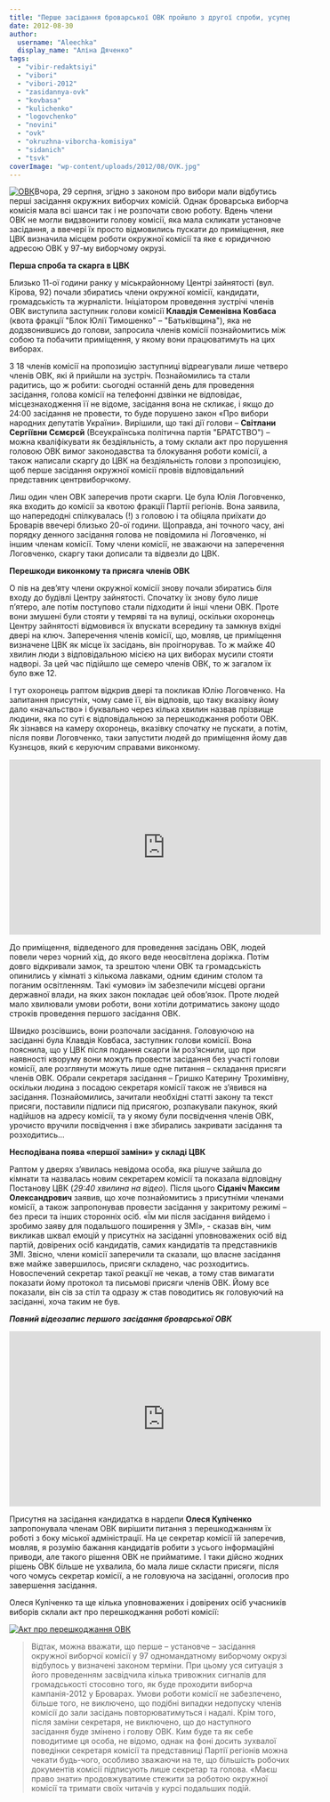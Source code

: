 ```yaml
---
title: "Перше засідання броварської ОВК пройшло з другої спроби, усупереч перешкодам влади та без голови"
date: 2012-08-30
author: 
  username: "Aleechka"
  display_name: "Аліна Дяченко"
tags: 
  - "vibir-redaktsiyi"
  - "vibori"
  - "vibori-2012"
  - "zasidannya-ovk"
  - "kovbasa"
  - "kulichenko"
  - "logovchenko"
  - "novini"
  - "ovk"
  - "okruzhna-viborcha-komisiya"
  - "sidanich"
  - "tsvk"
coverImage: "wp-content/uploads/2012/08/OVK.jpg"
---
```


[![](https://mpz.brovary.org/wp-content/uploads/2012/08/OVK.jpg "ОВК")](https://mpz.brovary.org/wp-content/uploads/2012/08/OVK.jpg)Вчора, 29 серпня, згідно з законом про вибори мали відбутись перші засідання окружних виборчих комісій. Однак броварська виборча комісія мала всі шанси так і не розпочати свою роботу. Вдень члени ОВК не могли видзвонити голову комісії, яка мала скликати установче засідання, а ввечері їх просто відмовились пускати до приміщення, яке ЦВК визначила місцем роботи окружної комісії та яке є юридичною адресою ОВК у 97-му виборчому окрузі.

**Перша спроба та скарга в ЦВК**

Близько 11-ої години ранку у міськрайонному Центрі зайнятості (вул. Кірова, 92) почали збиратись члени окружної комісії, кандидати, громадськість та журналісти. Ініціатором проведення зустрічі членів ОВК виступила заступник голови комісії **Клавдія Семенівна Ковбаса** (квота фракції "Блок Юлії Тимошенко" – "Батьківщина"), яка не додзвонившись до голови, запросила членів комісії познайомитись між собою та побачити приміщення, у якому вони працюватимуть на цих виборах.

З 18 членів комісії на пропозицію заступниці відреагували лише четверо членів ОВК, які й прийшли на зустріч. Познайомились та стали радитись, що ж робити: сьогодні останній день для проведення засідання, голова комісії на телефонні дзвінки не відповідає, місцезнаходження її не відоме, засідання вона не скликає, і якщо до 24:00 засідання не провести, то буде порушено закон «Про вибори народних депутатів України». Вирішили, що такі дії голови – **Світлани Сергіївни Сємєрєй** (Всеукраїнська політична партія "БРАТСТВО") – можна кваліфікувати як бездіяльність, а тому склали акт про порушення головою ОВК вимог законодавства та блокування роботи комісії, а також написали скаргу до ЦВК на бездіяльність голови з пропозицією, щоб перше засідання окружної комісії провів відповідальний представник центрвиборчкому.

Лиш один член ОВК заперечив проти скарги. Це була Юлія Логовченко, яка входить до комісії за квотою фракції Партії регіонів. Вона заявила, що напередодні спілкувалась (!) з головою і та обіцяла приїхати до Броварів ввечері близько 20-ої години. Щоправда, ані точного часу, ані порядку денного засідання голова не повідомила ні Логовченко, ні іншим членам комісії. Тому члени комісії, не зважаючи на заперечення Логовченко, скаргу таки дописали та відвезли до ЦВК.

**Перешкоди виконкому та присяга членів ОВК**

О пів на дев’яту члени окружної комісії знову почали збиратись біля входу до будівлі Центру зайнятості. Спочатку їх знову було лише п’ятеро, але потім поступово стали підходити й інші члени ОВК. Проте вони змушені були стояти у темряві та на вулиці, оскільки охоронець Центру зайнятості відмовився їх впускати всередину та замкнув вхідні двері на ключ. Заперечення членів комісії, що, мовляв, це приміщення визначене ЦВК як місце їх засідань, він проігнорував. То ж майже 40 хвилин люди з відповідальною місією на цих виборах мусили стояти надворі. За цей час підійшло ще семеро членів ОВК, то ж загалом їх було вже 12.

І тут охоронець раптом відкрив двері та покликав Юлію Логовченко. На запитання присутніх, чому саме її, він відповів, що таку вказівку йому дало «начальство» і буквально через кілька хвилин назвав прізвище людини, яка по суті є відповідальною за перешкоджання роботи ОВК. Як зізнався на камеру охоронець, вказівку спочатку не пускати, а потім, після появи Логовченко, таки запустити людей до приміщення йому дав Кузнєцов, який є керуючим справами виконкому.

<iframe src="https://www.youtube.com/embed/6s44eP9y3MU" frameborder="0" width="560" height="315"></iframe>

До приміщення, відведеного для проведення засідань ОВК, людей повели через чорний хід, до якого веде неосвітлена доріжка. Потім довго відкривали замок, та зрештою члени ОВК та громадськість опинились у кімнаті з кількома лавками, одним єдиним столом та поганим освітленням. Такі «умови» їм забезпечили місцеві органи державної влади, на яких закон покладає цей обов’язок. Проте людей мало хвилювали умови роботи, вони хотіли дотриматись закону щодо строків проведення першого засідання ОВК.

Швидко розсівшись, вони розпочали засідання. Головуючою на засіданні була Клавдія Ковбаса, заступник голови комісії. Вона пояснила, що у ЦВК після подання скарги їм роз’яснили, що при наявності кворуму вони можуть провести засідання без участі голови комісії, але розглянути можуть лише одне питання – складання присяги членів ОВК. Обрали секретаря засідання – Гришко Катерину Трохимівну, оскільки людина з посадою секретаря комісії також не з’явився на засідання. Познайомились, зачитали необхідні статті закону та текст присяги, поставили підписи під присягою, розпакували пакунок, який надійшов на адресу комісії, та у якому були посвідчення членів ОВК, урочисто вручили посвідчення і вже збирались закривати засідання та розходитись…

**Несподівана поява «першої заміни» у складі ЦВК**

Раптом у дверях з’явилась невідома особа, яка рішуче зайшла до кімнати та назвалась новим секретарем комісії та показала відповідну Постанову ЦВК (_29:40 хвилина на відео_). Після цього **Сіданіч Максим Олександрович** заявив, що хоче познайомитись з присутніми членами комісії, а також запропонував провести засідання у закритому режимі – без преси та інших сторонніх осіб. «Їм ми після засідання вийдемо і зробимо заяву для подальшого поширення у ЗМІ», - сказав він, чим викликав шквал емоцій у присутніх на засіданні уповноважених осіб від партій, довірених осіб кандидатів, самих кандидатів та представників ЗМІ. Звісно, члени комісії заперечили та сказали, що власне засідання вже майже завершилось, присяги складено, час розходитись. Новоспечений секретар такої реакції не чекав, а тому став вимагати показати йому протокол та письмові присяги членів ОВК. Йому все показали, він сів за стіл та одразу ж став поводитись як головуючий на засіданні, хоча таким не був.

_**Повний відеозапис першого засідання броварської ОВК**_

<iframe src="https://www.youtube.com/embed/stngTXHlBxU" frameborder="0" width="560" height="315"></iframe>

Присутня на засідання кандидатка в нардепи **Олеся Куліченко** запропонувала членам ОВК вирішити питання з перешкоджанням їх роботі з боку міської адміністрації. На це секретар комісії їй заперечив, мовляв, я розумію бажання кандидатів робити з усього інформаційні приводи, але такого рішення ОВК не прийматиме. І таки дійсно жодних рішень ОВК більше не ухвалила, бо мала лише скласти присяги, після чого чомусь секретар комісії, а не головуюча на засіданні, оголосив про завершення засідання.

Олеся Куліченко та ще кілька уповноважених і довірених осіб учасників виборів склали акт про перешкоджання роботі комісії:

[![](https://mpz.brovary.org/wp-content/uploads/2012/08/Akt-pro-pereshkodzhannya-OVK.jpg "Акт про перешкоджання ОВК")](https://mpz.brovary.org/wp-content/uploads/2012/08/Akt-pro-pereshkodzhannya-OVK.jpg)

> Відтак, можна вважати, що перше – установче – засідання окружної виборчої комісії у 97 одномандатному виборчому окрузі відбулось у визначені законом терміни. При цьому уся ситуація з його проведенням засвідчила кілька тривожних сигналів для громадськості стосовно того, як буде проходити виборча кампанія-2012 у Броварах. Умови роботи комісії не забезпечено, більше того, не виключено, що подібні випадки недопуску членів комісії до зали засідань повторюватимуться і надалі. Крім того, після заміни секретаря, не виключено, що до наступного засідання буде змінено і голову ОВК. Ким буде та як себе поводитиме ця особа, не відомо, однак на фоні досить зухвалої поведінки секретаря комісії та представниці Партії регіонів можна чекати будь-чого, особливо зважаючи на те, що більшість робочих документів комісії підписують лише секретар та голова. «Маєш право знати» продовжуватиме стежити за роботою окружної комісії та тримати своїх читачів у курсі подальших подій.
